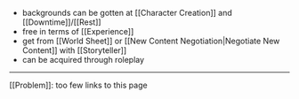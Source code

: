 - backgrounds can be gotten at [[Character Creation]] and [[Downtime]]/[[Rest]]
- free in terms of [[Experience]]
- get from [[World Sheet]] or [[New Content Negotiation|Negotiate New Content]] with [[Storyteller]]
- can be acquired through roleplay

---

[[Problem]]: too few links to this page